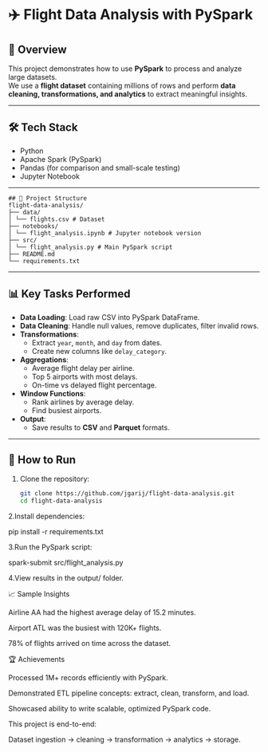 
# ✈️ Flight Data Analysis with PySpark

## 📌 Overview
This project demonstrates how to use **PySpark** to process and analyze large datasets.  
We use a **flight dataset** containing millions of rows and perform **data cleaning, transformations, and analytics** to extract meaningful insights.

---

## 🛠️ Tech Stack
- Python
- Apache Spark (PySpark)
- Pandas (for comparison and small-scale testing)
- Jupyter Notebook

---
```plaintext
## 📂 Project Structure
flight-data-analysis/
├── data/
│ └── flights.csv # Dataset 
├── notebooks/
│ └── flight_analysis.ipynb # Jupyter notebook version
├── src/
│ └── flight_analysis.py # Main PySpark script
├── README.md
└── requirements.txt
```


---

## 📊 Key Tasks Performed
- **Data Loading**: Load raw CSV into PySpark DataFrame.
- **Data Cleaning**: Handle null values, remove duplicates, filter invalid rows.
- **Transformations**:
  - Extract `year`, `month`, and `day` from dates.
  - Create new columns like `delay_category`.
- **Aggregations**:
  - Average flight delay per airline.
  - Top 5 airports with most delays.
  - On-time vs delayed flight percentage.
- **Window Functions**:
  - Rank airlines by average delay.
  - Find busiest airports.
- **Output**:
  - Save results to **CSV** and **Parquet** formats.

---

## 🚀 How to Run
1. Clone the repository:
   ```bash
   git clone https://github.com/jgarij/flight-data-analysis.git
   cd flight-data-analysis

2.Install dependencies:

pip install -r requirements.txt


3.Run the PySpark script:

spark-submit src/flight_analysis.py


4.View results in the output/ folder.

📈 Sample Insights

Airline AA had the highest average delay of 15.2 minutes.

Airport ATL was the busiest with 120K+ flights.

78% of flights arrived on time across the dataset.

🏆 Achievements

Processed 1M+ records efficiently with PySpark.

Demonstrated ETL pipeline concepts: extract, clean, transform, and load.

Showcased ability to write scalable, optimized PySpark code.

This project is end-to-end:

Dataset ingestion → cleaning → transformation → analytics → storage.
